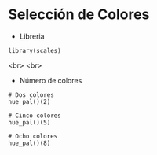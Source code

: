 # Selección de Colores

- Libreria

```
library(scales)
```

<br\>
<br\>

- Número de colores

```
# Dos colores
hue_pal()(2)

# Cinco colores
hue_pal()(5)

# Ocho colores
hue_pal()(8)

```

